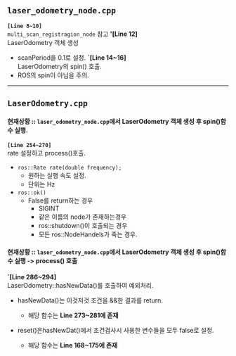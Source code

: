 ## `laser_odometry_node.cpp`
<b>`[Line 8~10]`</b><br/>
`multi_scan_registragion_node` 참고
<b>'[Line 12]</b><br/>
LaserOdometry 객체 생성
  - scanPeriod을 0.1로 설정.
<b>`[Line 14~16]</b><br/>
LaserOdometry의 spin() 호출.
  - ROS의 spin이 아님을 주의.  

- - -
## `LaserOdometry.cpp`
#### 현재상황 :: `laser_odometry_node.cpp`에서 LaserOdometry 객체 생성 후 spin()함수 실행.
<b>`[Line 254~270]`</b><br/>
rate 설정하고 process()호출.
- `ros::Rate rate(double frequency);`
  - 원하는 실행 속도 설정.
  - 단위는 Hz
- `ros::ok()`
  - False를 return하는 경우
    - SIGINT
    - 같은 이름의 node가 존재하는경우
    - ros::shutdown()이 호출되는 경우
    - 모든 ros::NodeHandels가 죽는 경우.

#### 현재상황 :: `laser_odometry_node.cpp`에서 LaserOdometry 객체 생성 후 spin()함수 실행 -> process() 호출
<b>`[Line 286~294]</b></br>
LaserOdometry::hasNewData()를 호출하여 예외처리.
- hasNewData()는 이것저것 조건을 &&한 결과를 return.
  - 해당 함수는 <b>Line 273~281에 존재</b>

- reset()은hasNewDat()에서 조건검사시 사용한 변수들을 모두 false로 설정.
  - 해당 함수는 <b>Line 168~175에 존재</b>



